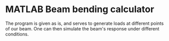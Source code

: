 # MATLAB Beam bending calculator

The program is given as is, and serves to generate loads at different points of our beam. One can then simulate the beam's response under different conditions. 
